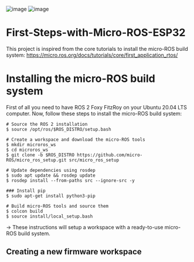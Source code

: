 ![image](https://user-images.githubusercontent.com/85931327/198230904-b7a9f732-df64-42bf-8cee-8c17de9dc240.png)  ![image](https://user-images.githubusercontent.com/85931327/198231356-a9755dd8-c9f7-4c80-b41f-eeb2166bd6b2.png)




# First-Steps-with-Micro-ROS-ESP32

This project is inspired from the core tutorials to install the micro-ROS build system: https://micro.ros.org/docs/tutorials/core/first_application_rtos/


# Installing the micro-ROS build system

First of all you need to have ROS 2 Foxy FitzRoy on your Ubuntu 20.04 LTS computer.
Now, follow these steps to install the micro-ROS build system:

```
# Source the ROS 2 installation
$ source /opt/ros/$ROS_DISTRO/setup.bash

# Create a workspace and download the micro-ROS tools
$ mkdir microros_ws
$ cd microros_ws
$ git clone -b $ROS_DISTRO https://github.com/micro-ROS/micro_ros_setup.git src/micro_ros_setup

# Update dependencies using rosdep
$ sudo apt update && rosdep update
$ rosdep install --from-paths src --ignore-src -y

### Install pip
$ sudo apt-get install python3-pip

# Build micro-ROS tools and source them
$ colcon build
$ source install/local_setup.bash
```
-> These instructions will setup a workspace with a ready-to-use micro-ROS build system.

## Creating a new firmware workspace




